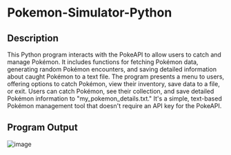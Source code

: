 # Pokemon-Simulator-Python

## Description
This Python program interacts with the PokeAPI to allow users to catch and manage Pokémon. It includes functions for fetching Pokémon data, generating random Pokémon encounters, and saving detailed information about caught Pokémon to a text file. The program presents a menu to users, offering options to catch Pokémon, view their inventory, save data to a file, or exit. Users can catch Pokémon, see their collection, and save detailed Pokémon information to "my_pokemon_details.txt." It's a simple, text-based Pokémon management tool that doesn't require an API key for the PokeAPI.

## Program Output

![image](https://github.com/blackphoenix2972/Pokemon-Simulator-Python/assets/65230233/43ed0c7d-67a4-49a4-8b6b-e60dd6cc489a)
